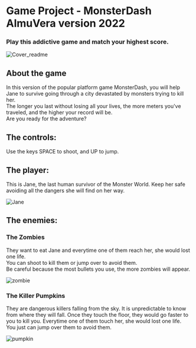 <h1>Game Project - MonsterDash AlmuVera version 2022</h1>

### Play this addictive game and match your highest score.

![Cover_readme](https://user-images.githubusercontent.com/34789858/173815148-e5941892-a1ed-4d5a-ab6b-988a36cfabc1.png)

## About the game
In this version of the popular platform game MonsterDash, you will help Jane to survive going through a city devastated by monsters trying to kill her.
<br/>
The longer you last without losing all your lives, the more meters you've traveled, and the higher your record will be.
<br/>
Are you ready for the adventure?

## The controls:
<!-- ![Captura de pantalla 2022-06-15 a las 13 27 07](https://user-images.githubusercontent.com/34789858/173816726-2e723564-ccbc-43ab-b3a5-1a492b2e0246.png) -->

Use the keys SPACE to shoot, and UP to jump.
## The player:
This is Jane, the last human survivor of the Monster World. Keep her safe avoiding all the dangers she will find on her way. 

![Jane](https://user-images.githubusercontent.com/34789858/173825008-7bed9d73-5e3d-4f6e-a08a-d0fd74d1ef54.png)

## The enemies:
### The Zombies 
They want to eat Jane and everytime one of them reach her, she would lost one life.
<br/>
You can shoot to kill them or jump over to avoid them. 
<br/>
Be careful because the most bullets you use, the more zombies will appear.

![zombie](https://user-images.githubusercontent.com/34789858/173825318-d92dc787-1eee-4fe6-89db-4cfdea7a7770.png)

### The Killer Pumpkins
They are dangerous killers falling from the sky. It is unpredictable to know from where they will fall. Once they touch the floor, they would go faster to you to kill you. Everytime one of them touch her, she would lost one life.
<br/>
You just can jump over them to avoid them. 

![pumpkin](https://user-images.githubusercontent.com/34789858/173825662-025168f3-f6e5-4f96-81cf-b6dc2af08581.png)




